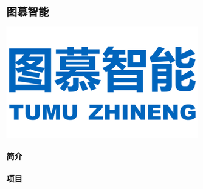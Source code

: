 # 图慕智能

<p align="center"> <img alt="Logo" src="https://github.com/tumuzhineng/.github/blob/main/profile/logo.png", width = "zoom:80%"></p>

## 简介

## 项目

